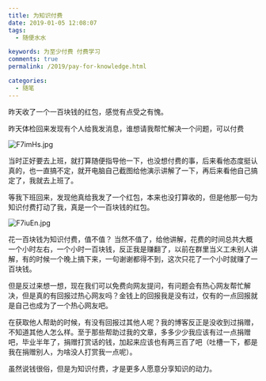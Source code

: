 ```yaml
---
title: 为知识付费
date: 2019-01-05 12:08:07
tags:
  - 随便水水

keywords: 为至少付费 付费学习
comments: true
permalink: /2019/pay-for-knowledge.html

categories:
  - 随笔
---
```


昨天收了一个一百块钱的红包，感觉有点受之有愧。

<!-- more -->

昨天体检回来发现有个人给我发消息，谁想请我帮忙解决一个问题，可以付费

![F7imHs.jpg](https://s2.ax1x.com/2019/01/05/F7imHs.jpg)

当时正好要去上班，就打算随便指导他一下，也没想付费的事，后来看他态度挺认真的，也一直搞不定，就开电脑自己截图给他演示讲解了一下，再后来看他自己搞定了，我就去上班了。

等我下班回来，发现他真给我发了一个红包，本来也没打算收的，但是他那一句为知识付费打动了我，真是一个一百块钱的红包。

![F7iuEn.jpg](https://s2.ax1x.com/2019/01/05/F7iuEn.jpg)

花一百块钱为知识付费，值不值？
当然不值了，给他讲解，花费的时间总共大概一个小时左右，一个小时一百块钱，反正我是赚翻了，以前在群里当义工未别人讲解，有的时候一个晚上搞下来，一句谢谢都得不到，这次只花了一个小时就赚了一百块钱。

但是反过来想一想，现在我们可以免费向网友提问，有问题会有热心网友帮忙解决，但是真的有回报过热心网友吗？金钱上的回报我是没有过，仅有的一点回报就是自己也成为了一个热心网友吧。

在获取他人帮助的时候，有没有回报过其他人呢？我的博客反正是没收到过捐赠，不知道其他人怎么样。至于那些帮助过我的文章，多多少少我应该有过一点捐赠吧，毕业半年了，捐赠打赏话的钱，加起来应该也有两三百了吧（吐槽一下，都是我在捐赠别人，为啥没人打赏我一点呢）。

虽然说钱很俗，但是为知识付费，才是更多人愿意分享知识的动力。
